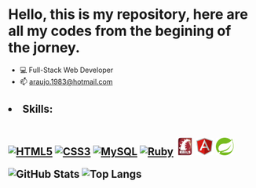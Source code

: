 <div>
  <h1>Hello, this is my repository, here are all my codes from the begining of the jorney.</h1> 

  - 💻 Full-Stack Web Developer
  - 📫 <a href="mailto:araujo.1983@hotmail.com"> araujo.1983@hotmail.com </a>

  <h2>
    <li>Skills:</li><br>

  <p align="left" dir="auto">
    <a href="https://developer.mozilla.org/en-US/docs/Glossary/HTML5" rel="nofollow"><img src="https://raw.githubusercontent.com/danielcranney/readme-generator/main/public/icons/skills/html5-colored.svg" width="36" height="36" alt="HTML5" style="max-width: 100%;"></a>
    <a href="https://www.w3.org/TR/CSS/#css" rel="nofollow"><img src="https://raw.githubusercontent.com/danielcranney/readme-generator/main/public/icons/skills/css3-colored.svg" width="36" height="36" alt="CSS3" style="max-width: 100%;"></a>
    <a href="https://www.mysql.com/" rel="nofollow"><img src="https://raw.githubusercontent.com/danielcranney/readme-generator/main/public/icons/skills/mysql-colored.svg" width="36" height="36" alt="MySQL" style="max-width: 100%;"></a>
    <a href="https://www.ruby-lang.org/en/" rel="nofollow"><img src="https://raw.githubusercontent.com/danielcranney/readme-generator/main/public/icons/skills/ruby-colored.svg" width="36" height="36" alt="Ruby" style="max-width: 100%;"></a>
    <a href="https://rubyonrails.org/" rel="nofollow"><img src="https://github.com/devicons/devicon/blob/master/icons/rails/rails-original-wordmark.svg" width="36" height="36" alt="RoR" style="max-width: 100%;"></a>
    <a href="https://angular.io/" rel="nofollow"><img src="https://github.com/devicons/devicon/blob/master/icons/angularjs/angularjs-original.svg" width="36" height="36" alt="Angular" style="max-width: 100%;"></a>
    <a href="[https://angular.io/](https://spring.io/)" rel="nofollow"><img src="https://github.com/devicons/devicon/blob/master/icons/spring/spring-original.svg" width="36" height="36" alt="Springboot" style="max-width: 100%;"></a>
  </p>

  ![GitHub Stats](https://github-readme-stats.vercel.app/api?username=rodrigoaraujosantos&theme=tokyonight) ![Top Langs](https://github-readme-stats.vercel.app/api/top-langs/?username=rodrigoaraujosantos&layout=compact&langs_count=7&theme=tokyonight)
</div>
